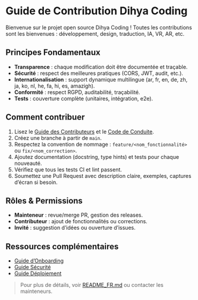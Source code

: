 # Guide de Contribution Dihya Coding

Bienvenue sur le projet open source Dihya Coding ! Toutes les contributions sont les bienvenues : développement, design, traduction, IA, VR, AR, etc.

## Principes Fondamentaux
- **Transparence** : chaque modification doit être documentée et traçable.
- **Sécurité** : respect des meilleures pratiques (CORS, JWT, audit, etc.).
- **Internationalisation** : support dynamique multilingue (ar, fr, en, de, zh, ja, ko, nl, he, fa, hi, es, amazigh).
- **Conformité** : respect RGPD, auditabilité, traçabilité.
- **Tests** : couverture complète (unitaires, intégration, e2e).

## Comment contribuer
1. Lisez le [Guide des Contributeurs](./CONTRIBUTORS_GUIDE.md) et le [Code de Conduite](../CODE_OF_CONDUCT.md).
2. Créez une branche à partir de `main`.
3. Respectez la convention de nommage : `feature/<nom_fonctionnalité>` ou `fix/<nom_correction>`.
4. Ajoutez documentation (docstring, type hints) et tests pour chaque nouveauté.
5. Vérifiez que tous les tests CI et lint passent.
6. Soumettez une Pull Request avec description claire, exemples, captures d’écran si besoin.

## Rôles & Permissions
- **Mainteneur** : revue/merge PR, gestion des releases.
- **Contributeur** : ajout de fonctionnalités ou corrections.
- **Invité** : suggestion d’idées ou ouverture d’issues.

## Ressources complémentaires
- [Guide d’Onboarding](./ONBOARDING_FR.md)
- [Guide Sécurité](./securite_GUIDE_FR.md)
- [Guide Déploiement](./DEPLOYMENT_FR.md)

> Pour plus de détails, voir [README_FR.md](./README_FR.md) ou contacter les mainteneurs.
